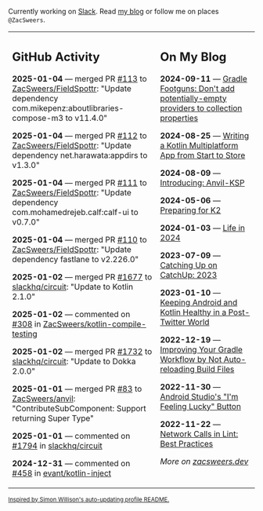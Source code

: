 Currently working on [Slack](https://slack.com/). Read [my blog](https://zacsweers.dev/) or follow me on places `@ZacSweers`.

<table><tr><td valign="top" width="60%">

## GitHub Activity
<!-- githubActivity starts -->
**2025-01-04** — merged PR [#113](https://github.com/ZacSweers/FieldSpottr/pull/113) to [ZacSweers/FieldSpottr](https://github.com/ZacSweers/FieldSpottr): "Update dependency com.mikepenz:aboutlibraries-compose-m3 to v11.4.0"

**2025-01-04** — merged PR [#112](https://github.com/ZacSweers/FieldSpottr/pull/112) to [ZacSweers/FieldSpottr](https://github.com/ZacSweers/FieldSpottr): "Update dependency net.harawata:appdirs to v1.3.0"

**2025-01-04** — merged PR [#111](https://github.com/ZacSweers/FieldSpottr/pull/111) to [ZacSweers/FieldSpottr](https://github.com/ZacSweers/FieldSpottr): "Update dependency com.mohamedrejeb.calf:calf-ui to v0.7.0"

**2025-01-04** — merged PR [#110](https://github.com/ZacSweers/FieldSpottr/pull/110) to [ZacSweers/FieldSpottr](https://github.com/ZacSweers/FieldSpottr): "Update dependency fastlane to v2.226.0"

**2025-01-02** — merged PR [#1677](https://github.com/slackhq/circuit/pull/1677) to [slackhq/circuit](https://github.com/slackhq/circuit): "Update to Kotlin 2.1.0"

**2025-01-02** — commented on [#308](https://github.com/ZacSweers/kotlin-compile-testing/issues/308#issuecomment-2568421743) in [ZacSweers/kotlin-compile-testing](https://github.com/ZacSweers/kotlin-compile-testing)

**2025-01-02** — merged PR [#1732](https://github.com/slackhq/circuit/pull/1732) to [slackhq/circuit](https://github.com/slackhq/circuit): "Update to Dokka 2.0.0"

**2025-01-01** — merged PR [#83](https://github.com/ZacSweers/anvil/pull/83) to [ZacSweers/anvil](https://github.com/ZacSweers/anvil): "ContributeSubComponent: Support returning Super Type"

**2025-01-01** — commented on [#1794](https://github.com/slackhq/circuit/pull/1794#issuecomment-2567157756) in [slackhq/circuit](https://github.com/slackhq/circuit)

**2024-12-31** — commented on [#458](https://github.com/evant/kotlin-inject/issues/458#issuecomment-2566679531) in [evant/kotlin-inject](https://github.com/evant/kotlin-inject)
<!-- githubActivity ends -->
</td><td valign="top" width="40%">

## On My Blog
<!-- blog starts -->
**2024-09-11** — [Gradle Footguns: Don't add potentially-empty providers to collection properties](https://www.zacsweers.dev/gradle-footgun-adding-empty-providers-to-collection-properties/)

**2024-08-25** — [Writing a Kotlin Multiplatform App from Start to Store](https://www.zacsweers.dev/writing-a-kotlin-multiplatform-app-from-start-to-store/)

**2024-08-09** — [Introducing: Anvil-KSP](https://www.zacsweers.dev/introducing-anvil-ksp/)

**2024-05-06** — [Preparing for K2](https://www.zacsweers.dev/preparing-for-k2/)

**2024-01-03** — [Life in 2024](https://www.zacsweers.dev/life-in-2024/)

**2023-07-09** — [Catching Up on CatchUp: 2023](https://www.zacsweers.dev/catching-up-on-catchup-2023/)

**2023-01-10** — [Keeping Android and Kotlin Healthy in a Post-Twitter World](https://www.zacsweers.dev/keeping-android-healthy/)

**2022-12-19** — [Improving Your Gradle Workflow by Not Auto-reloading Build Files](https://www.zacsweers.dev/improving-your-workflow-by-not-auto-reloading-build-files/)

**2022-11-30** — [Android Studio's "I'm Feeling Lucky" Button](https://www.zacsweers.dev/android-studios-im-feeling-lucky-button/)

**2022-11-22** — [Network Calls in Lint: Best Practices](https://www.zacsweers.dev/network-calls-in-lint-best-practices/)
<!-- blog ends -->
_More on [zacsweers.dev](https://zacsweers.dev/)_
</td></tr></table>

<sub><a href="https://simonwillison.net/2020/Jul/10/self-updating-profile-readme/">Inspired by Simon Willison's auto-updating profile README.</a></sub>